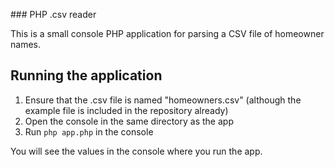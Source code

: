 ### PHP .csv reader

This is a small console PHP application for parsing a CSV file of homeowner names.

## Running the application
1. Ensure that the .csv file is named "homeowners.csv" (although the example file is included in the repository already)
2. Open the console in the same directory as the app
3. Run `php app.php` in the console

You will see the values in the console where you run the app.
